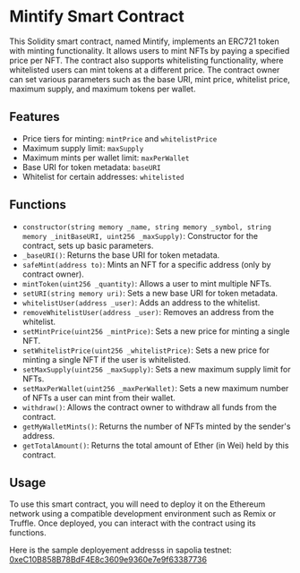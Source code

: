# Mintify Smart Contract

This Solidity smart contract, named Mintify, implements an ERC721 token with minting functionality. It allows users to mint NFTs by paying a specified price per NFT. The contract also supports whitelisting functionality, where whitelisted users can mint tokens at a different price. The contract owner can set various parameters such as the base URI, mint price, whitelist price, maximum supply, and maximum tokens per wallet.

## Features

- Price tiers for minting: `mintPrice` and `whitelistPrice`
- Maximum supply limit: `maxSupply`
- Maximum mints per wallet limit: `maxPerWallet`
- Base URI for token metadata: `baseURI`
- Whitelist for certain addresses: `whitelisted`

## Functions

- `constructor(string memory _name, string memory _symbol, string memory _initBaseURI, uint256 _maxSupply)`: Constructor for the contract, sets up basic parameters.
- `_baseURI()`: Returns the base URI for token metadata.
- `safeMint(address to)`: Mints an NFT for a specific address (only by contract owner).
- `mintToken(uint256 _quantity)`: Allows a user to mint multiple NFTs.
- `setURI(string memory uri)`: Sets a new base URI for token metadata.
- `whitelistUser(address _user)`: Adds an address to the whitelist.
- `removeWhitelistUser(address _user)`: Removes an address from the whitelist.
- `setMintPrice(uint256 _mintPrice)`: Sets a new price for minting a single NFT.
- `setWhitelistPrice(uint256 _whitelistPrice)`: Sets a new price for minting a single NFT if the user is whitelisted.
- `setMaxSupply(uint256 _maxSupply)`: Sets a new maximum supply limit for NFTs.
- `setMaxPerWallet(uint256 _maxPerWallet)`: Sets a new maximum number of NFTs a user can mint from their wallet.
- `withdraw()`: Allows the contract owner to withdraw all funds from the contract.
- `getMyWalletMints()`: Returns the number of NFTs minted by the sender's address.
- `getTotalAmount()`: Returns the total amount of Ether (in Wei) held by this contract.

## Usage

To use this smart contract, you will need to deploy it on the Ethereum network using a compatible development environment such as Remix or Truffle. Once deployed, you can interact with the contract using its functions.

Here is the sample deployement addresss in sapolia testnet: [0xeC10B858B78BdF4E8c3609e9360e7e9f63387736](https://sepolia.etherscan.io/address/0xec10b858b78bdf4e8c3609e9360e7e9f63387736)
